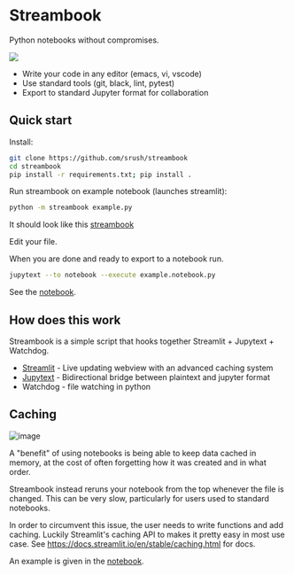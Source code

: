 # Streambook

Python notebooks without compromises. 

<img src="output.gif">

* Write your code in any editor (emacs, vi, vscode)
* Use standard tools (git, black, lint, pytest)
* Export to standard Jupyter format for collaboration

## Quick start

Install:

```bash
git clone https://github.com/srush/streambook
cd streambook
pip install -r requirements.txt; pip install .
```

Run streambook on example notebook (launches streamlit):

```bash
python -m streambook example.py
```

It should look like this [streambook](https://share.streamlit.io/srush/streambook/main/example.streambook.py)

Edit your file. 

When you are done and ready to export to a notebook run.

```bash
jupytext --to notebook --execute example.notebook.py
```

See the [notebook](https://nbviewer.jupyter.org/github/srush/streambook/blob/main/example.notebook.ipynb).


## How does this work 

Streambook is a simple script that hooks together Streamlit + Jupytext + Watchdog.

* [Streamlit](https://docs.streamlit.io/) - Live updating webview with an advanced caching system
* [Jupytext](jupytext.readthedocs.io) - Bidirectional bridge between plaintext and jupyter format
* Watchdog - file watching in python


## Caching

![image](https://user-images.githubusercontent.com/35882/114342503-f0273d80-9b29-11eb-96d2-3fdd7938a04c.png)


A "benefit" of using notebooks is being able to keep data cached in memory, 
at the cost of often forgetting how it was created and in what order. 

Streambook instead reruns your notebook from the top whenever the file is changed. 
This can be very slow, particularly for users used to standard notebooks.

In order to circumvent this issue, the user needs to write functions and add caching. 
Luckily Streamlit's caching API to makes it pretty easy in most use case. See 
https://docs.streamlit.io/en/stable/caching.html for docs. 

An example is given in the [notebook](https://nbviewer.jupyter.org/github/srush/streambook/blob/main/example.notebook.ipynb).
